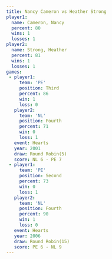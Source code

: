 ```yaml
---
title: Nancy Cameron vs Heather Strong
player1:               
  name: Cameron, Nancy 
  percent: 80          
  wins: 1              
  losses: 1            
player2:               
  name: Strong, Heather
  percent: 81          
  wins: 1              
  losses: 1            
games:
 - player1:         
     team: 'PE'     
     position: Third
     percent: 86    
     win: 1         
     loss: 0        
   player2:          
     team: 'NL'      
     position: Fourth
     percent: 71     
     win: 0          
     loss: 1         
   event: Hearts       
   year: 2001          
   draw: Round Robin(5)
   score: NL 6 - PE 7  
 - player1:          
     team: 'PE'      
     position: Second
     percent: 73     
     win: 0          
     loss: 1         
   player2:          
     team: 'NL'      
     position: Fourth
     percent: 90     
     win: 1          
     loss: 0         
   event: Hearts        
   year: 2006           
   draw: Round Robin(15)
   score: PE 6 - NL 9   
---
```

